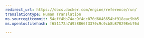 ```yaml
---
redirect_url: https://docs.docker.com/engine/reference/run/
translationtype: Human Translation
ms.sourcegitcommit: 54eff4bb74ac9f4dc870d6046654bf918eac9bb5
ms.openlocfilehash: f651172a7d958866f3370c9c0cb8b870298eb76d

---
```



<!--HONumber=Jan17_HO3-->



